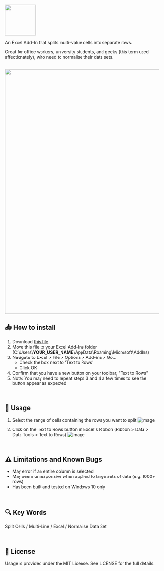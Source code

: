 <br />

<img src="https://i.ibb.co/YdrQQYx/Icon-Text-To-Rows-For-Excel.png" height="100" />

<br />

An Excel Add-In that splits multi-value cells into separate rows.

Great for office workers, university students, and geeks (this term used affectionately), who need to normalise their data sets.

<br />

<img src="https://i.ibb.co/k30hHDf/Screenshot-Ribbon-7000.png" width="800" />

<br />

## 📥 How to install
1. Download <a href="https://github.com/cainhill/Text-To-Rows/blob/main/Text%20To%20Rows.xlam">this file</a>
2. Move this file to your Excel Add-Ins folder (C:\Users\\**YOUR_USER_NAME**\AppData\Roaming\Microsoft\AddIns)
3. Navigate to Excel > File > Options > Add-ins > Go...
    - Check the box next to 'Text to Rows'
    - Click OK
4. Confirm that you have a new button on your toolbar, "Text to Rows"
5. Note: You may need to repeat steps 3 and 4 a few times to see the button appear as expected

<br />

## 📝 Usage

1. Select the range of cells containing the rows you want to split
    ![image](https://user-images.githubusercontent.com/2561326/156479850-0698e4f5-b96c-4380-85cf-172a21311520.png)

2. Click on the Text to Rows button in Excel's Ribbon (Ribbon > Data > Data Tools > Text to Rows)
    ![image](https://user-images.githubusercontent.com/2561326/156479878-ea8eb9d3-dd27-4c4a-b487-ccc5a5b66f76.png)

<br />

## ⚠️ Limitations and Known Bugs

- May error if an entire column is selected
- May seem unresponsive when applied to large sets of data (e.g. 1000+ rows)
- Has been built and tested on Windows 10 only

<br />

## 🔍 Key Words

Split Cells / Multi-Line / Excel / Normalise Data Set

<br />

## 🎨 License

Usage is provided under the MIT License. See LICENSE for the full details.

<br />
